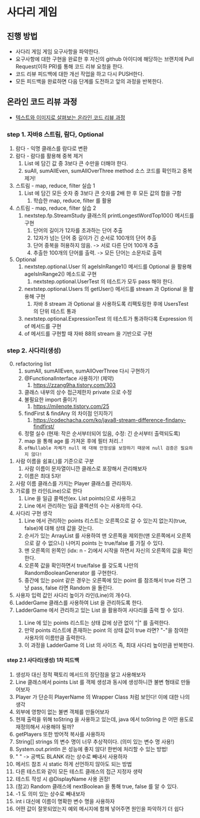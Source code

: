 # 사다리 게임
## 진행 방법
* 사다리 게임 게임 요구사항을 파악한다.
* 요구사항에 대한 구현을 완료한 후 자신의 github 아이디에 해당하는 브랜치에 Pull Request(이하 PR)를 통해 코드 리뷰 요청을 한다.
* 코드 리뷰 피드백에 대한 개선 작업을 하고 다시 PUSH한다.
* 모든 피드백을 완료하면 다음 단계를 도전하고 앞의 과정을 반복한다.

## 온라인 코드 리뷰 과정
* [텍스트와 이미지로 살펴보는 온라인 코드 리뷰 과정](https://github.com/nextstep-step/nextstep-docs/tree/master/codereview)

### step 1. 자바8 스트림, 람다, Optional
1. 람다 - 익명 클래스를 람다로 변환
2. 람다 - 람다를 활용해 중복 제거
   1. List 에 담긴 값 중 3보다 큰 수만을 더해야 한다.
   2. suAll, sumAllEven, sumAllOverThree method 소스 코드를 확인하고 중복 제거!
3. 스트림 - map, reduce, filter 실습 1
   1. List 에 담긴 모든 숫자 중 3보다 큰 숫자를 2배 한 후 모든 값의 합을 구함
      1. 학습한 map, reduce, filter 를 활용
4. 스트림 - map, reduce, filter 실습 2
   1. nextstep.fp.StreamStudy 클래스의 printLongestWordTop100() 메서드를 구현
      1. 단어의 길이가 12자를 초과하는 단어 추출
      2. 12자가 넘는 단어 중 길이가 긴 순서로 100개의 단어 추출
      3. 단어 중복을 허용하지 않음. -> 서로 다른 단어 100개 추출
      4. 추출한 100개의 단어를 출력. -> 모든 단어는 소문자로 출력
5. Optional
   1. nextstep.optional.User 의 ageIsInRange1() 메서드를 Optional 을 활용해 ageIsInRange2() 메소드로 구현
      1. nextstep.optional.UserTest 의 테스트가 모두 pass 해야 한다.
   2. nextstep.optional.Users 의 getUser() 메서드를 stream 과 Optional 을 활용해 구현
      1. 자바 8 stream 과 Optional 을 사용하도록 리팩토링한 후에 UsersTest 의 단위 테스트 통과
   3. nextstep.optional.ExpressionTest 의 테스트가 통과하다록 Expression 의 of 메서드를 구현
   4. of 메서드를 구현할 때 자바 88의 stream 을 기반으로 구현

### step 2. 사다리(생성)
0. refactoring list
   1. sumAll, sumAllEven, sumAllOverThree 다시 구현하기
   2. @FunctionalInterface 사용하기! (제약)
      1. https://zzang9ha.tistory.com/303
   3. 클래스 내부의 상수 접근제한자 private 으로 수정
   4. 불필요한 import 줄이기
      1. https://milenote.tistory.com/25
   5. findFirst & findAny 의 차이점 인지하기
      1. https://codechacha.com/ko/java8-stream-difference-findany-findfirst/
   6. 정렬 실수 (현재: 작은 순서부터되어 있음, 수정: 긴 순서부터 출력되도록)
   7. map 을 통해 age 를 가져온 후에 필터 처리..!
   8. `ofNullable 자체가 null 에 대해 안정성을 보장하기 때문에 null 검증은 필요하지 않다!`
1. 사람 이름을 쉼표(,)를 기준으로 구분
   1. 사람 이름이 문자열이니깐 클래스로 포장해서 관리해보자
   2. 이름은 최대 5자!
2. 사람 이름 클래스를 가지는 Player 클래스를 관리하자.
3. 가로를 한 라인(Line)으로 한다
   1. Line 을 일급 콜렉션(ex. List<Boolean> points)으로 사용하고
   2. Line 에서 관리하는 일급 콜렉션의 수는 사용자의 수다.
4. 사다리 구현 생각
   1. Line 에서 관리하는 points 리스트는 오른쪽으로 갈 수 있는지 없는지(true, false)에 대해 상태 값을 갖는다.
   2. 순서가 있는 ArrayList 를 사용하여 맨 오른쪽을 제외한(맨 오른쪽에서 오른쪽으로 갈 수 없으니) 나머지 points 는 true/false 를 가질 수 있다.
   3. 맨 오른쪽의 왼쪽인 (idx: n - 2)에서 시작을 하면서 자신의 오른쪽의 값을 확인한다.
   4. 오른쪽 값을 확인하면서 true/false 를 갖도록 나만의 RandomBooleanGenerator 를 구현한다.
   5. 중간에 있는 point 같은 경우는 오른쪽에 있는 point 를 참조해서 true 라면 그냥 pass, false 라면 Random 을 돌린다.
5. 사용자 입력 값인 사다리 높이가 라인(Line)의 개수다.
6. LadderGame 클래스를 사용하여 List<Line> 을 관리하도록 한다.
7. LadderGame 에서 관리하고 있는 List<Line> 을 활용하여 사다리를 출력 할 수 있다.
   1. Line 에 있는 points 리스트는 상태 값에 상관 없이 "|" 를 출력한다.
   2. 만약 points 리스트에 존재하는 point 의 상태 값이 true 라면? "-"을 참여한 사용자의 이름만큼 출력한다.
   3. 이 과정을 LadderGame 의 List<Line> 의 사이즈 즉, 최대 사다리 높이만큼 반복한다.

#### step 2.1 사다리(생성) 1차 피드백
1. 생성자 대신 정적 팩토리 메서드의 장단점을 알고 사용해보자
2. Line 클래스에서 points List 를 객체 생성과 동시에 생성하니깐 불변 형태로 만들어보자
3. Player 가 단순히 PlayerName 의 Wrapper Class 처럼 보인다! 이에 대한 나의 생각
4. 외부에 영향이 없는 불변 객체를 만들어보자
5. 현재 출력을 위해 toString 을 사용하고 있는데, java 에서 toString 은 어떤 용도로 재정의해서 사용해야 될까?
6. getPlayers 또한 방어적 복사를 사용하자
7. String[] strings 의 변수 명이 너무 추상적이다. (의미 있는 변수 명 사용!)
8. System.out.println 은 성능에 좋지 않다! 한번에 처리할 수 있는 방법!
9. "   " -> 공백도 BLANK 라는 상수로 빼내서 사용하자
10. 메서드 참조 시 static 하게 선언하지 않아도 되는 방법
11. 다른 테스트와 같이 모든 테스트 클래스의 접근 지정자 생략
12. 테스트 작성 시 @DisplayName 사용 권장!
13. (참고) Random 클래스에 nextBoolean 을 통해 true, false 를 알 수 있다.
14. -1 도 의미 있는 상수로 빼내보자
15. int i 대신에 이름이 명확한 변수 명을 사용하자
16. 어떤 값이 잘못되었는지 예외 메시지에 함께 넣어주면 원인을 파악하기 더 쉽다